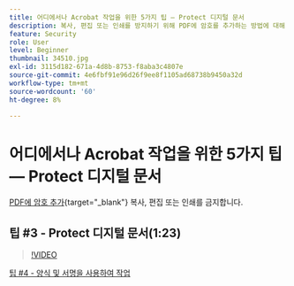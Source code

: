 ```yaml
---
title: 어디에서나 Acrobat 작업을 위한 5가지 팁 — Protect 디지털 문서
description: 복사, 편집 또는 인쇄를 방지하기 위해 PDF에 암호를 추가하는 방법에 대해 알아봅니다
feature: Security
role: User
level: Beginner
thumbnail: 34510.jpg
exl-id: 3115d182-671a-4d8b-8753-f8aba3c4807e
source-git-commit: 4e6fbf91e96d26f9ee8f1105ad68738b9450a32d
workflow-type: tm+mt
source-wordcount: '60'
ht-degree: 8%

---
```


# 어디에서나 Acrobat 작업을 위한 5가지 팁 — Protect 디지털 문서

[PDF에 암호 추가](https://www.adobe.com/kr/acrobat/online/password-protect-pdf.html){target="_blank"}  복사, 편집 또는 인쇄를 금지합니다.

## 팁 #3 - Protect 디지털 문서(1:23)

>[!VIDEO](https://video.tv.adobe.com/v/34510?quality=12&learn=on&hidetitle=true)

[팁 #4 - 양식 및 서명을 사용하여 작업](work-with-forms-and-signatures.md)